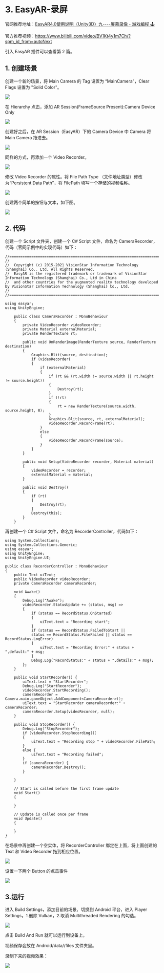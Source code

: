 # 3. EasyAR-录屏

官网推荐地址：[EasyAR4.0使用说明（Unity3D）九----屏幕录像 - 游戏编程 🕹️](https://www.233tw.com/unity/1683)

官方推荐视频：https://www.bilibili.com/video/BV1Kt4y1m7Ch/?spm_id_from=autoNext

引入 EasyAR 插件可以查看第 2 篇。

## 1. 创建场景

创建一个新的场景，将 Main Camera 的 Tag 设置为 “MainCamera”，Clear Flags 设置为 "Solid Color"。

![](img/camera.jpg)

在 Hierarchy 点击，添加 AR Session(FrameSource Present):Camera Device Only

![](img/session.png)

创建好之后，在 AR Session（EasyAR）下的 Camera Device 中 Camera 将 Main Camera 拖进去。

![](img/record_camera.jpg)

同样的方式，再添加一个 Video Recorder。

![](img/recorder.png)

修改 Video Recorder 的属性。将 File Path Type （文件地址类型）修改为“Persistent Data Path”，将 FilePath 填写一个存储的视频名称。

![](img/recorder_file.jpg)

创建两个简单的按钮与文本，如下图。

![](img/button.jpg)

## 2. 代码

创建一个 Script 文件夹，创建一个 C# Script 文件，命名为 CameraRecorder，代码（官网示例中的实现代码）如下：

```
//================================================================================================================================
//
//  Copyright (c) 2015-2021 VisionStar Information Technology (Shanghai) Co., Ltd. All Rights Reserved.
//  EasyAR is the registered trademark or trademark of VisionStar Information Technology (Shanghai) Co., Ltd in China
//  and other countries for the augmented reality technology developed by VisionStar Information Technology (Shanghai) Co., Ltd.
//
//================================================================================================================================

using easyar;
using UnityEngine;

    public class CameraRecorder : MonoBehaviour
    {
        private VideoRecorder videoRecorder;
        private Material externalMaterial;
        private RenderTexture rt;

        public void OnRenderImage(RenderTexture source, RenderTexture destination)
        {
            Graphics.Blit(source, destination);
            if (videoRecorder)
            {
                if (externalMaterial)
                {
                    if (rt && (rt.width != source.width || rt.height != source.height))
                    {
                        Destroy(rt);
                    }
                    if (!rt)
                    {
                        rt = new RenderTexture(source.width, source.height, 0);
                    }
                    Graphics.Blit(source, rt, externalMaterial);
                    videoRecorder.RecordFrame(rt);
                }
                else
                {
                    videoRecorder.RecordFrame(source);
                }
            }
        }

        public void Setup(VideoRecorder recorder, Material material)
        {
            videoRecorder = recorder;
            externalMaterial = material;
        }

        public void Destroy()
        {
            if (rt)
            {
                Destroy(rt);
            }
            Destroy(this);
        }
    }
```

再创建一个 C# Script 文件，命名为 RecorderController，代码如下：

```
using System.Collections;
using System.Collections.Generic;
using easyar;
using UnityEngine;
using UnityEngine.UI;

public class RecorderController : MonoBehaviour
{
    public Text uiText;
    public VideoRecorder videoRecorder;
    private CameraRecorder cameraRecorder;

    void Awake()
    {
        Debug.Log("Awake");
        videoRecorder.StatusUpdate += (status, msg) =>
        {
            if (status == RecordStatus.OnStarted)
            {
                uiText.text = "Recording start";
            }
            if (status == RecordStatus.FailedToStart ||
            status == RecordStatus.FileFailed || status == RecordStatus.LogError)
            {
                uiText.text = "Recording Error:" + status + ",default:" + msg;
            }
            Debug.Log("RecordStatus:" + status + ",details:" + msg);
        };
    }

    public void StartRecorder() {
        uiText.text = "StartRecorder";
        Debug.Log("StartRecorder");
        videoRecorder.StartRecording();
        cameraRecorder = Camera.main.gameObject.AddComponent<CameraRecorder>();
        uiText.text = "StartRecorder cameraRecorder:" + cameraRecorder;
        cameraRecorder.Setup(videoRecorder, null);
    }

    public void StopRecorder() {
        Debug.Log("StopRecorder");
        if (videoRecorder.StopRecording())
        {
            uiText.text = "Recording stop " + videoRecorder.FilePath;
        }
        else {
            uiText.text = "Recording failed";
        }
        if (cameraRecorder) {
            cameraRecorder.Destroy();
        }

    }

    // Start is called before the first frame update
    void Start()
    {

    }

    // Update is called once per frame
    void Update()
    {

    }
}
```

在场景中再创建一个空实体，将 RecorderController 绑定在上面，将上面创建的 Text 和 Video Recorder 拖到相应位置。

![](img/empty.jpg)

设置一下两个 Button 的点击事件

![](img/click.jpg)

## 3.运行

进入 Build Settings，添加目前的场景，切换到 Android 平台，进入 Player Settings，1.删除 Vulkan，2.取消 Multithreaded Rendering 的勾选。

![](img/record-setting.jpg)

点击 Build And Run 就可以运行到设备上。

视频保存会放在 Android/data/<package name>/files 文件夹里。

录制下来的视频效果：

![](img/recordTest.gif)
